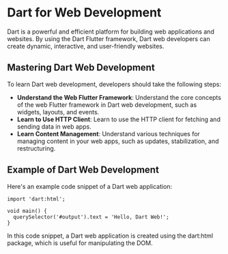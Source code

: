 # Dart for Web Development

Dart is a powerful and efficient platform for building web applications and websites. By using the Dart Flutter framework, Dart web developers can create dynamic, interactive, and user-friendly websites.

## Mastering Dart Web Development

To learn Dart web development, developers should take the following steps:
- **Understand the Web Flutter Framework**: Understand the core concepts of the web Flutter framework in Dart web development, such as widgets, layouts, and events.
- **Learn to Use HTTP Client**: Learn to use the HTTP client for fetching and sending data in web apps.
- **Learn Content Management**: Understand various techniques for managing content in your web apps, such as updates, stabilization, and restructuring.

## Example of Dart Web Development

Here's an example code snippet of a Dart web application:

```
import 'dart:html';

void main() {
  querySelector('#output').text = 'Hello, Dart Web!';
}
```
In this code snippet, a Dart web application is created using the dart:html package, which is useful for manipulating the DOM.